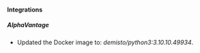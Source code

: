 #### Integrations
##### AlphaVantage
- Updated the Docker image to: *demisto/python3:3.10.10.49934*.

